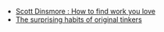 * [Scott Dinsmore : How to find work you love](https://www.ted.com/talks/scott_dinsmore_how_to_find_work_you_love#t-4913)
* [The surprising habits of original tinkers](https://www.ted.com/talks/adam_grant_the_surprising_habits_of_original_thinkers)